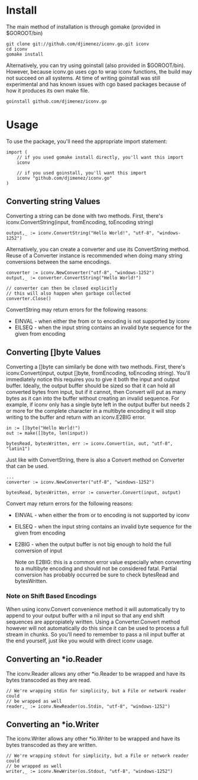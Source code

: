 # Install

The main method of installation is through gomake (provided in $GOROOT/bin)

	git clone git://github.com/djimenez/iconv.go.git iconv
	cd iconv
	gomake install

Alternatively, you can try using goinstall (also provided in $GOROOT/bin).
However, because iconv.go uses cgo to wrap iconv functions, the build may not
succeed on all systems. At time of writing goinstall was still experimental and
has known issues with cgo based packages because of how it produces its own
make file.

	goinstall github.com/djimenez/iconv.go

# Usage

To use the package, you'll need the appropriate import statement:

	import (
		// if you used gomake install directly, you'll want this import
		iconv
		
		// if you used goinstall, you'll want this import
		iconv "github.com/djimenez/iconv.go"
	)

## Converting string Values 

Converting a string can be done with two methods. First, there's
iconv.ConvertString(input, fromEncoding, toEncoding string)

	output,_ := iconv.ConvertString("Hello World!", "utf-8", "windows-1252")

Alternatively, you can create a converter and use its ConvertString method.
Reuse of a Converter instance is recommended when doing many string conversions
between the same encodings.

	converter := iconv.NewConverter("utf-8", "windows-1252")
	output,_ := converter.ConvertString("Hello World!")
	
	// converter can then be closed explicitly
	// this will also happen when garbage collected
	converter.Close()

ConvertString may return errors for the following reasons:

 * EINVAL - when either the from or to encoding is not supported by iconv
 * EILSEQ - when the input string contains an invalid byte sequence for the
   given from encoding

## Converting []byte Values

Converting a []byte can similarly be done with two methods. First, there's
iconv.Convert(input, output []byte, fromEncoding, toEncoding string). You'll
immediately notice this requires you to give it both the input and output
buffer. Ideally, the output buffer should be sized so that it can hold all
converted bytes from input, but if it cannot, then Convert will put as many
bytes as it can into the buffer without creating an invalid sequence. For
example, if iconv only has a single byte left in the output buffer but needs 2
or more for the complete character in a multibyte encoding it will stop writing
to the buffer and return with an iconv.E2BIG error.

	in := []byte("Hello World!")
	out := make([]byte, len(input))
	
	bytesRead, bytesWritten, err := iconv.Convert(in, out, "utf-8", "latin1")

Just like with ConvertString, there is also a Convert method on Converter that
can be used.

	...
	converter := iconv.NewConverter("utf-8", "windows-1252")
	
	bytesRead, bytesWritten, error := converter.Convert(input, output)
	
Convert may return errors for the following reasons:

 * EINVAL - when either the from or to encoding is not supported by iconv
 * EILSEQ - when the input string contains an invalid byte sequence for the
   given from encoding
 * E2BIG - when the output buffer is not big enough to hold the full
   conversion of input
   
   Note on E2BIG: this is a common error value especially when converting to a
   multibyte encoding and should not be considered fatal. Partial conversion
   has probably occurred be sure to check bytesRead and bytesWritten.

### Note on Shift Based Encodings

When using iconv.Convert convenience method it will automatically try to append
to your output buffer with a nil input so that any end shift sequences are
appropiately written. Using a Converter.Convert method however will not
automatically do this since it can be used to process a full stream in chunks.
So you'll need to remember to pass a nil input buffer at the end yourself, just
like you would with direct iconv usage.

## Converting an *io.Reader

The iconv.Reader allows any other *io.Reader to be wrapped and have its bytes
transcoded as they are read. 

	// We're wrapping stdin for simplicity, but a File or network reader could
	// be wrapped as well
	reader,_ := iconv.NewReader(os.Stdin, "utf-8", "windows-1252")

## Converting an *io.Writer

The iconv.Writer allows any other *io.Writer to be wrapped and have its bytes
transcoded as they are written. 

	// We're wrapping stdout for simplicity, but a File or network reader could
	// be wrapped as well
	writer,_ := iconv.NewWriter(os.Stdout, "utf-8", "windows-1252")
